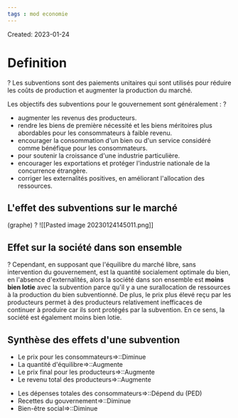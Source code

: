 ```yaml
---
tags : mod economie
---
```

Created: 2023-01-24

# Definition
?
Les subventions sont des paiements unitaires qui sont utilisés pour réduire les coûts de production et augmenter la production du marché.

Les objectifs des subventions pour le gouvernement sont généralement :
?
-   augmenter les revenus des producteurs.
-   rendre les biens de première nécessité et les biens méritoires plus abordables pour les consommateurs à faible revenu.
-   encourager la consommation d'un bien ou d'un service considéré comme bénéfique pour les consommateurs.
-   pour soutenir la croissance d'une industrie particulière.
-   encourager les exportations et protéger l'industrie nationale de la concurrence étrangère.
-   corriger les externalités positives, en améliorant l'allocation des ressources.

## L'effet des subventions sur le marché
(graphe)
?
![[Pasted image 20230124145011.png]]
<!--SR:!2023-09-08,1,228-->

## Effet sur la société dans son ensemble
?
Cependant, en supposant que l'équilibre du marché libre, sans intervention du gouvernement, est la quantité socialement optimale du bien, en l'absence d'externalités, alors la société dans son ensemble est **moins bien lotie** avec la subvention parce qu'il y a une surallocation de ressources à la production du bien subventionné. De plus, le prix plus élevé reçu par les producteurs permet à des producteurs relativement inefficaces de continuer à produire car ils sont protégés par la subvention. En ce sens, la société est également moins bien lotie.
<!--SR:!2023-10-04,27,210-->

## Synthèse des effets d'une subvention
- Le prix pour les consommateurs=>::Diminue
- La quantité d'équilibre=>::Augmente
- Le prix final pour les producteurs=>::Augmente
- Le revenu total des producteurs=>::Augmente
<!--SR:!2023-11-03,31,228-->
- Les dépenses totales des consommateurs=>::Dépend du (PED)
- Recettes du gouvernement=>::Diminue
- Bien-être social=>::Diminue

